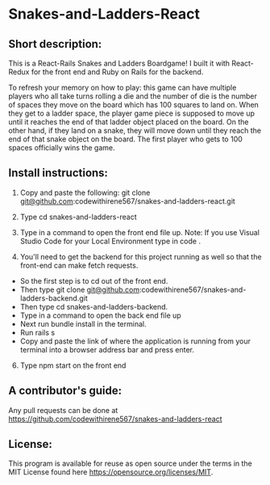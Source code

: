 # Snakes-and-Ladders-React

## Short description:
This is a React-Rails Snakes and Ladders Boardgame! I built it with React-Redux for the front end and Ruby on Rails for the backend.

To refresh your memory on how to play: this game can have multiple players who all take turns rolling a die and the number of die is the number of spaces they move on the board which has 100 squares to land on. When they get to a ladder space, the player game piece is supposed to move up until it reaches the end of that ladder object placed on the board. On the other hand, if they land on a snake, they will move down until they reach the end of that snake object on the board. The first player who gets to 100 spaces officially wins the game.

## Install instructions:
1) Copy and paste the following: git clone git@github.com:codewithirene567/snakes-and-ladders-react.git
2) Type cd snakes-and-ladders-react
3) Type in a command to open the front end file up. Note: If you use Visual Studio Code for your Local Environment type in code .

4) You'll need to get the backend for this project running as well so that the front-end can make fetch requests.
- So the first step is to cd out of the front end.  
- Then type git clone git@github.com:codewithirene567/snakes-and-ladders-backend.git
- Then type cd snakes-and-ladders-backend.
- Type in a command to open the back end file up
- Next run bundle install in the terminal.
- Run rails s
- Copy and paste the link of where the application is running from your terminal into a browser address bar and press enter.

6) Type npm start on the front end

## A contributor's guide:
Any pull requests can be done at https://github.com/codewithirene567/snakes-and-ladders-react

## License:
This program is available for reuse as open source under the terms in the MIT License found here https://opensource.org/licenses/MIT.